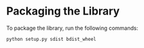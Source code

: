 # Packaging the Library
To package the library, run the following commands:

```bash
python setup.py sdist bdist_wheel
